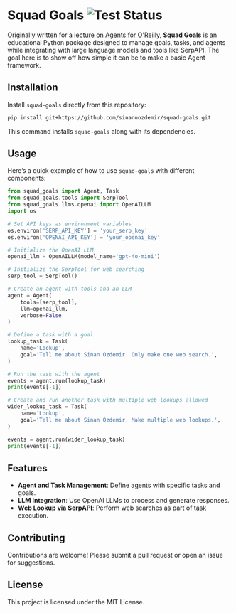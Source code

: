 
# Squad Goals ![Test Status](https://github.com/sinanuozdemir/squad-goals/actions/workflows/run_tests.yml/badge.svg)

Originally written for a [lecture on Agents for O'Reilly](https://learning.oreilly.com/live-events/ai-agents-a-z/0642572007604/), **Squad Goals** is an educational Python package designed to manage goals, tasks, and agents while integrating with large language models and tools like SerpAPI. The goal here is to show off how simple it can be to make a basic Agent framework.

## Installation

Install `squad-goals` directly from this repository:

```bash
pip install git+https://github.com/sinanuozdemir/squad-goals.git
```

This command installs `squad-goals` along with its dependencies.

## Usage

Here’s a quick example of how to use `squad-goals` with different components:

```python
from squad_goals import Agent, Task
from squad_goals.tools import SerpTool
from squad_goals.llms.openai import OpenAILLM
import os

# Set API keys as environment variables
os.environ['SERP_API_KEY'] = 'your_serp_key'
os.environ['OPENAI_API_KEY'] = 'your_openai_key'

# Initialize the OpenAI LLM
openai_llm = OpenAILLM(model_name='gpt-4o-mini')

# Initialize the SerpTool for web searching
serp_tool = SerpTool()

# Create an agent with tools and an LLM
agent = Agent(
    tools=[serp_tool],
    llm=openai_llm,
    verbose=False
)

# Define a task with a goal
lookup_task = Task(
    name='Lookup',
    goal='Tell me about Sinan Ozdemir. Only make one web search.',
)

# Run the task with the agent
events = agent.run(lookup_task)
print(events[-1])

# Create and run another task with multiple web lookups allowed
wider_lookup_task = Task(
    name='Lookup',
    goal='Tell me about Sinan Ozdemir. Make multiple web lookups.',
)

events = agent.run(wider_lookup_task)
print(events[-1])
```

## Features

- **Agent and Task Management**: Define agents with specific tasks and goals.
- **LLM Integration**: Use OpenAI LLMs to process and generate responses.
- **Web Lookup via SerpAPI**: Perform web searches as part of task execution.

## Contributing

Contributions are welcome! Please submit a pull request or open an issue for suggestions.

## License

This project is licensed under the MIT License.
